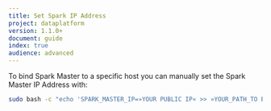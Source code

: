 ```yaml
---
title: Set Spark IP Address
project: dataplatform
version: 1.1.0+
document: guide
index: true
audience: advanced
---
```


To bind Spark Master to a specific host you can manually set the Spark Master IP Address with:

```bash
sudo bash -c "echo 'SPARK_MASTER_IP=»YOUR PUBLIC IP« >> »YOUR_PATH_TO BDP«/priv/spark-master/conf/spark-env.sh'"
```
